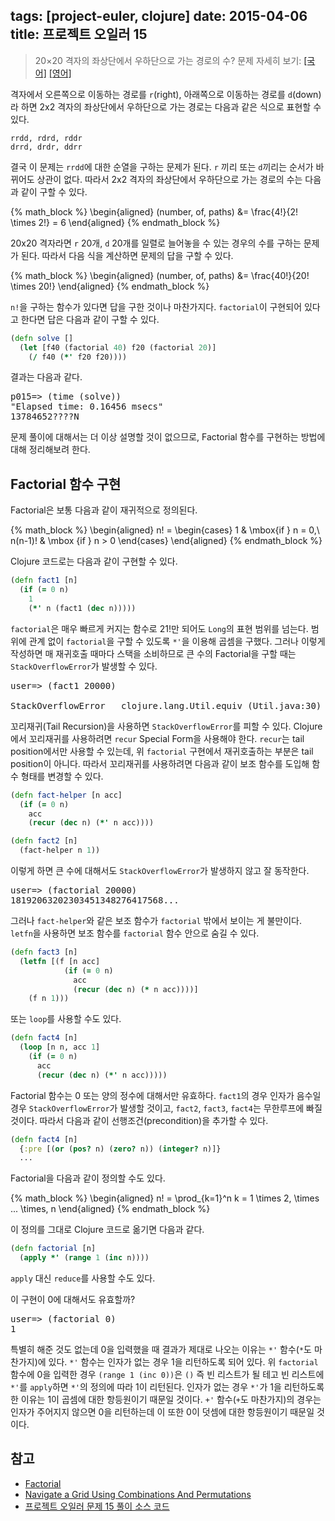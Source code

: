 tags: [project-euler, clojure]
date: 2015-04-06
title: 프로젝트 오일러 15
---
> 20×20 격자의 좌상단에서 우하단으로 가는 경로의 수?
> 문제 자세히 보기: [[국어]](http://euler.synap.co.kr/prob_detail.php?id=15) [[영어]](https://projecteuler.net/problem=15)

격자에서 오른쪽으로 이동하는 경로를 `r`(right), 아래쪽으로 이동하는 경로를 `d`(down)라 하면 2x2 격자의 좌상단에서 우하단으로 가는 경로는 다음과 같은 식으로 표현할 수 있다.<!--more-->

```
rrdd, rdrd, rddr
drrd, drdr, ddrr
```

결국 이 문제는 `rrdd`에 대한 순열을 구하는 문제가 된다. `r` 끼리 또는 `d`끼리는 순서가 바뀌어도 상관이 없다. 따라서 2x2 격자의 좌상단에서 우하단으로 가는 경로의 수는 다음과 같이 구할 수 있다.

{% math_block %}
\begin{aligned}
(number\, of\, paths) &= \frac{4!}{2! \times 2!} = 6
\end{aligned}
{% endmath_block %}

20x20 격자라면 `r` 20개, `d` 20개를 일렬로 늘어놓을 수 있는 경우의 수를 구하는 문제가 된다. 따라서 다음 식을 계산하면 문제의 답을 구할 수 있다.

{% math_block %}
\begin{aligned}
(number\, of\, paths) &= \frac{40!}{20! \times 20!}
\end{aligned}
{% endmath_block %}

`n!`을 구하는 함수가 있다면 답을 구한 것이나 마찬가지다. `factorial`이 구현되어 있다고 한다면 답은 다음과 같이 구할 수 있다.

```clojure
(defn solve []
  (let [f40 (factorial 40) f20 (factorial 20)]
    (/ f40 (*' f20 f20))))
```

결과는 다음과 같다.

<pre class="console">
p015=> (time (solve))
"Elapsed time: 0.16456 msecs"
13784652????N
</pre>

문제 풀이에 대해서는 더 이상 설명할 것이 없으므로, Factorial 함수를 구현하는 방법에 대해 정리해보려 한다.

## Factorial 함수 구현
Factorial은 보통 다음과 같이 재귀적으로 정의된다.

{% math_block %}
\begin{aligned}
n! = \begin{cases}
  1 & \mbox{if } n = 0,\\
  n(n-1)! & \mbox {if } n > 0
  \end{cases}
\end{aligned}
{% endmath_block %}

Clojure 코드로는 다음과 같이 구현할 수 있다.

```clojure
(defn fact1 [n]
  (if (= 0 n)
    1
    (*' n (fact1 (dec n)))))
```

`factorial`은 매우 빠르게 커지는 함수로 $21!$만 되어도 `Long`의 표현 범위를 넘는다. 범위에 관계 없이 `factorial`을 구할 수 있도록 `*'`을 이용해 곱셈을 구했다. 그러나 이렇게 작성하면 매 재귀호출 때마다 스택을 소비하므로 큰 수의 Factorial을 구할 때는 `StackOverflowError`가 발생할 수 있다.

<pre class="console">
user=> (fact1 20000)

StackOverflowError   clojure.lang.Util.equiv (Util.java:30)
</pre>

꼬리재귀(Tail Recursion)을 사용하면 `StackOverflowError`를 피할 수 있다. Clojure에서 꼬리재귀를 사용하려면 `recur` Special Form을 사용해야 한다. `recur`는 tail position에서만 사용할 수 있는데, 위 `factorial` 구현에서 재귀호출하는 부분은 tail position이 아니다. 따라서 꼬리재귀를 사용하려면 다음과 같이 보조 함수를 도입해 함수 형태를 변경할 수 있다.

```clojure
(defn fact-helper [n acc]
  (if (= 0 n)
    acc
    (recur (dec n) (*' n acc))))

(defn fact2 [n]
  (fact-helper n 1))
```

이렇게 하면 큰 수에 대해서도 `StackOverflowError`가 발생하지 않고 잘 동작한다.

<pre class="console">
user=> (factorial 20000)
18192063202303451348276417568...
</pre>

그러나 `fact-helper`와 같은 보조 함수가 `factorial` 밖에서 보이는 게 불만이다. `letfn`을 사용하면 보조 함수를 `factorial` 함수 안으로 숨길 수 있다.

```clojure
(defn fact3 [n]
  (letfn [(f [n acc]
            (if (= 0 n)
              acc
              (recur (dec n) (* n acc))))]
    (f n 1)))
```

또는 `loop`를 사용할 수도 있다.

```clojure
(defn fact4 [n]
  (loop [n n, acc 1]
    (if (= 0 n)
      acc
      (recur (dec n) (*' n acc)))))
```

Factorial 함수는 0 또는 양의 정수에 대해서만 유효하다. `fact1`의 경우 인자가 음수일 경우 `StackOverflowError`가 발생할 것이고, `fact2`, `fact3`, `fact4`는 무한루프에 빠질 것이다. 따라서 다음과 같이 선행조건(precondition)을 추가할 수 있다.

```clojure
(defn fact4 [n]
  {:pre [(or (pos? n) (zero? n)) (integer? n)]}
  ...
```

Factorial을 다음과 같이 정의할 수도 있다.

{% math_block %}
\begin{aligned}
n! = \prod_{k=1}^n k = 1 \times 2\, \times ... \times\, n
\end{aligned}
{% endmath_block %}

이 정의를 그대로 Clojure 코드로 옮기면 다음과 같다.

```clojure
(defn factorial [n]
  (apply *' (range 1 (inc n))))
```

`apply` 대신 `reduce`를 사용할 수도 있다.

이 구현이 0에 대해서도 유효할까?

<pre class="console">
user=> (factorial 0)
1
</pre>

특별히 해준 것도 없는데 0을 입력했을 때 결과가 제대로 나오는 이유는 `*'` 함수(`*`도 마찬가지)에 있다. `*'` 함수는 인자가 없는 경우 1을 리턴하도록 되어 있다. 위 `factorial` 함수에 0을 입력한 경우 `(range 1 (inc 0))`은 `()` 즉 빈 리스트가 될 테고 빈 리스트에 `*'`를 `apply`하면 `*'`의 정의에 따라 1이 리턴된다. 인자가 없는 경우 `*'`가 1을 리턴하도록 한 이유는 1이 곱셈에 대한 항등원이기 때문일 것이다. `+'` 함수(`+`도 마찬가지)의 경우는 인자가 주어지지 않으면 0을 리턴하는데 이 또한 0이 덧셈에 대한 항등원이기 때문일 것이다.

## 참고
* [Factorial](http://en.wikipedia.org/wiki/Factorial)
* [Navigate a Grid Using Combinations And Permutations](http://betterexplained.com/articles/navigate-a-grid-using-combinations-and-permutations/)
* [프로젝트 오일러 문제 15 풀이 소스 코드](https://github.com/ntalbs/euler/blob/master/src/p015.clj)
